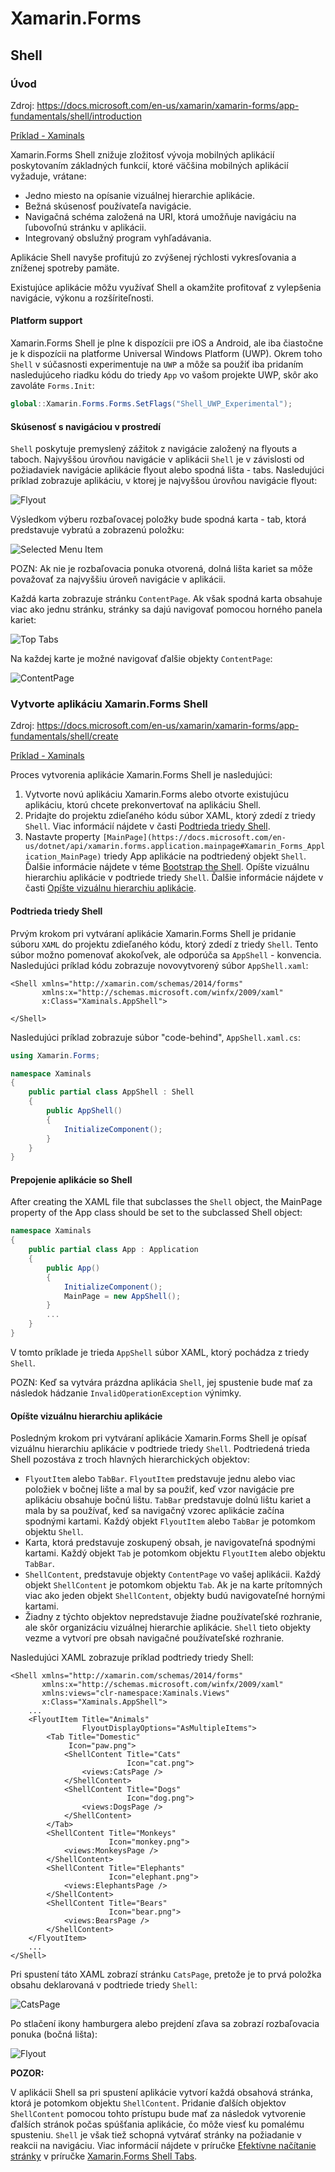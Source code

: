 # Xamarin.Forms

## Shell

### Úvod

Zdroj: https://docs.microsoft.com/en-us/xamarin/xamarin-forms/app-fundamentals/shell/introduction

[Príklad - Xaminals](https://docs.microsoft.com/en-us/samples/xamarin/xamarin-forms-samples/userinterface-xaminals/)

Xamarin.Forms Shell znižuje zložitosť vývoja mobilných aplikácií poskytovaním základných funkcií, ktoré väčšina mobilných aplikácií vyžaduje, vrátane:
* Jedno miesto na opísanie vizuálnej hierarchie aplikácie.
* Bežná skúsenosť používateľa navigácie.
* Navigačná schéma založená na URI, ktorá umožňuje navigáciu na ľubovoľnú stránku v aplikácii.
* Integrovaný obslužný program vyhľadávania.

Aplikácie Shell navyše profitujú zo zvýšenej rýchlosti vykresľovania a zníženej spotreby pamäte.

Existujúce aplikácie môžu využívať Shell a okamžite profitovať z vylepšenia navigácie, výkonu a rozšíriteľnosti.

#### Platform support

Xamarin.Forms Shell je plne k dispozícii pre iOS a Android, ale iba čiastočne je k dispozícii na platforme Universal Windows Platform (UWP). Okrem toho `Shell` v súčasnosti experimentuje na `UWP` a môže sa použiť iba pridaním nasledujúceho riadku kódu do triedy `App` vo vašom projekte UWP, skôr ako zavoláte `Forms.Init`:

````csharp
global::Xamarin.Forms.Forms.SetFlags("Shell_UWP_Experimental");
````

#### Skúsenosť s navigáciou v prostredí

`Shell` poskytuje premyslený zážitok z navigácie založený na flyouts a taboch. Najvyššou úrovňou navigácie v aplikácii `Shell` je v závislosti od požiadaviek navigácie aplikácie flyout alebo spodná lišta - tabs. Nasledujúci príklad zobrazuje aplikáciu, v ktorej je najvyššou úrovňou navigácie flyout:

![Flyout](https://docs.microsoft.com/en-us/xamarin/xamarin-forms/app-fundamentals/shell/introduction-images/flyout.png)

Výsledkom výberu rozbaľovacej položky bude spodná karta - tab, ktorá predstavuje vybratú a zobrazenú položku:

![Selected Menu Item](https://docs.microsoft.com/en-us/xamarin/xamarin-forms/app-fundamentals/shell/introduction-images/monkeys.png)

POZN: Ak nie je rozbaľovacia ponuka otvorená, dolná lišta kariet sa môže považovať za najvyššiu úroveň navigácie v aplikácii.

Každá karta zobrazuje stránku `ContentPage`. Ak však spodná karta obsahuje viac ako jednu stránku, stránky sa dajú navigovať pomocou horného panela kariet:

![Top Tabs](https://docs.microsoft.com/en-us/xamarin/xamarin-forms/app-fundamentals/shell/introduction-images/cats.png)

Na každej karte je možné navigovať ďalšie objekty `ContentPage`:

![ContentPage](https://docs.microsoft.com/en-us/xamarin/xamarin-forms/app-fundamentals/shell/introduction-images/cat-details.png)

### Vytvorte aplikáciu Xamarin.Forms Shell

Zdroj: https://docs.microsoft.com/en-us/xamarin/xamarin-forms/app-fundamentals/shell/create

[Príklad - Xaminals](https://docs.microsoft.com/en-us/samples/xamarin/xamarin-forms-samples/userinterface-xaminals/)

Proces vytvorenia aplikácie Xamarin.Forms Shell je nasledujúci:

1. Vytvorte novú aplikáciu Xamarin.Forms alebo otvorte existujúcu aplikáciu, ktorú chcete prekonvertovať na aplikáciu Shell.
2. Pridajte do projektu zdieľaného kódu súbor XAML, ktorý zdedí z triedy `Shell`. Viac informácií nájdete v časti [Podtrieda triedy Shell](https://docs.microsoft.com/en-us/xamarin/xamarin-forms/app-fundamentals/shell/create#subclass-the-shell-class).
3. Nastavte property `[MainPage](https://docs.microsoft.com/en-us/dotnet/api/xamarin.forms.application.mainpage#Xamarin_Forms_Application_MainPage)` triedy App aplikácie na podtriedený objekt `Shell`. Ďalšie informácie nájdete v téme [Bootstrap the Shell](https://docs.microsoft.com/en-us/xamarin/xamarin-forms/app-fundamentals/shell/create#bootstrap-the-shell-application).
Opíšte vizuálnu hierarchiu aplikácie v podtriede triedy `Shell`. Ďalšie informácie nájdete v časti [Opíšte vizuálnu hierarchiu aplikácie](https://docs.microsoft.com/en-us/xamarin/xamarin-forms/app-fundamentals/shell/create#describe-the-visual-hierarchy-of-the-application).

#### Podtrieda triedy Shell

Prvým krokom pri vytváraní aplikácie Xamarin.Forms Shell je pridanie súboru `XAML` do projektu zdieľaného kódu, ktorý zdedí z triedy `Shell`. Tento súbor možno pomenovať akokoľvek, ale odporúča sa `AppShell` - konvencia. Nasledujúci príklad kódu zobrazuje novovytvorený súbor `AppShell.xaml`:

````xaml
<Shell xmlns="http://xamarin.com/schemas/2014/forms"
       xmlns:x="http://schemas.microsoft.com/winfx/2009/xaml"
       x:Class="Xaminals.AppShell">

</Shell>
````

Nasledujúci príklad zobrazuje súbor "code-behind", `AppShell.xaml.cs`:
````csharp
using Xamarin.Forms;

namespace Xaminals
{
    public partial class AppShell : Shell
    {
        public AppShell()
        {
            InitializeComponent();
        }
    }
}
````

#### Prepojenie aplikácie so Shell

After creating the XAML file that subclasses the `Shell` object, the MainPage property of the App class should be set to the subclassed Shell object:

````csharp
namespace Xaminals
{
    public partial class App : Application
    {
        public App()
        {
            InitializeComponent();
            MainPage = new AppShell();
        }
        ...
    }
}
````
V tomto príklade je trieda `AppShell` súbor XAML, ktorý pochádza z triedy `Shell`.

POZN:
Keď sa vytvára prázdna aplikácia `Shell`, jej spustenie bude mať za následok hádzanie `InvalidOperationException` výnimky.

#### Opíšte vizuálnu hierarchiu aplikácie

Posledným krokom pri vytváraní aplikácie Xamarin.Forms Shell je opísať vizuálnu hierarchiu aplikácie v podtriede triedy `Shell`. Podtriedená trieda Shell pozostáva z troch hlavných hierarchických objektov:

* `FlyoutItem` alebo `TabBar`. `FlyoutItem` predstavuje jednu alebo viac položiek v bočnej lište a mal by sa použiť, keď vzor navigácie pre aplikáciu obsahuje bočnú lištu. `TabBar` predstavuje dolnú lištu kariet a mala by sa používať, keď sa navigačný vzorec aplikácie začína spodnými kartami. Každý objekt `FlyoutItem` alebo `TabBar` je potomkom objektu `Shell`.
* Karta, ktorá predstavuje zoskupený obsah, je navigovateľná spodnými kartami. Každý objekt `Tab` je potomkom objektu `FlyoutItem` alebo objektu `TabBar`.
* `ShellContent`, predstavuje objekty `ContentPage` vo vašej aplikácii. Každý objekt `ShellContent` je potomkom objektu `Tab`. Ak je na karte prítomných viac ako jeden objekt `ShellContent`, objekty budú navigovateľné hornými kartami.
* Žiadny z týchto objektov nepredstavuje žiadne používateľské rozhranie, ale skôr organizáciu vizuálnej hierarchie aplikácie. `Shell` tieto objekty vezme a vytvorí pre obsah navigačné používateľské rozhranie.

Nasledujúci XAML zobrazuje príklad podtriedy triedy Shell:

````xaml
<Shell xmlns="http://xamarin.com/schemas/2014/forms"
       xmlns:x="http://schemas.microsoft.com/winfx/2009/xaml"
       xmlns:views="clr-namespace:Xaminals.Views"
       x:Class="Xaminals.AppShell">
    ...
    <FlyoutItem Title="Animals"
                FlyoutDisplayOptions="AsMultipleItems">
        <Tab Title="Domestic"
             Icon="paw.png">
            <ShellContent Title="Cats"
                          Icon="cat.png">
                <views:CatsPage />
            </ShellContent>
            <ShellContent Title="Dogs"
                          Icon="dog.png">
                <views:DogsPage />
            </ShellContent>
        </Tab>
        <ShellContent Title="Monkeys"
                      Icon="monkey.png">
            <views:MonkeysPage />
        </ShellContent>
        <ShellContent Title="Elephants"
                      Icon="elephant.png">  
            <views:ElephantsPage />
        </ShellContent>
        <ShellContent Title="Bears"
                      Icon="bear.png">
            <views:BearsPage />
        </ShellContent>
    </FlyoutItem>
    ...
</Shell>
````

Pri spustení táto XAML zobrazí stránku `CatsPage`, pretože je to prvá položka obsahu deklarovaná v podtriede triedy `Shell`:

![CatsPage](https://docs.microsoft.com/en-us/xamarin/xamarin-forms/app-fundamentals/shell/create-images/cats.png)

Po stlačení ikony hamburgera alebo prejdení zľava sa zobrazí rozbaľovacia ponuka (bočná lišta):

![Flyout](https://docs.microsoft.com/en-us/xamarin/xamarin-forms/app-fundamentals/shell/create-images/flyout-reduced.png)

**POZOR:**

V aplikácii Shell sa pri spustení aplikácie vytvorí každá obsahová stránka, ktorá je potomkom objektu `ShellContent`. Pridanie ďalších objektov `ShellContent` pomocou tohto prístupu bude mať za následok vytvorenie ďalších stránok počas spúšťania aplikácie, čo môže viesť ku pomalému spusteniu. `Shell` je však tiež schopná vytvárať stránky na požiadanie v reakcii na navigáciu. Viac informácií nájdete v príručke [Efektívne načítanie stránky](https://docs.microsoft.com/en-us/xamarin/xamarin-forms/app-fundamentals/shell/tabs#efficient-page-loading) v príručke [Xamarin.Forms Shell Tabs](https://docs.microsoft.com/en-us/xamarin/xamarin-forms/app-fundamentals/shell/tabs).

